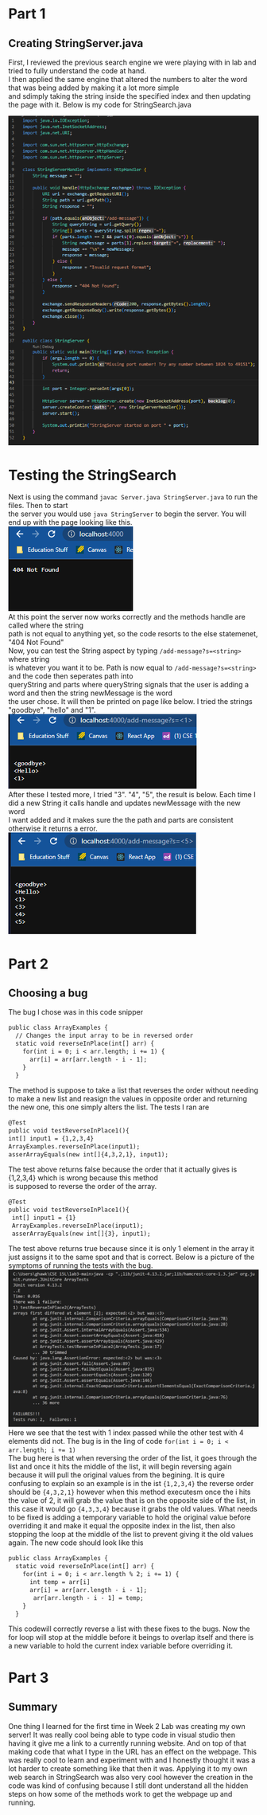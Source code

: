 # Part 1 
## Creating StringServer.java  
First, I reviewed the previous search engine we were playing with in lab and tried to fully understand the code at hand.  
I then applied the same engine that altered the numbers to alter the word that was being added by making it a lot more simple  
and sdimply taking the string inside the specified index and then updating the page with it. Below is my code for StringSearch.java  

![Image](LabReport1Pic1.PNG)  
# Testing the StringSearch  
Next is using the command ```javac Server.java StringServer.java``` to run the files. Then to start  
the server you would use ```java StringServer``` to begin the server. You will end up with the page looking like this.  
![Image](LabReport1Pic2.PNG)  
At this point the server now works correctly and the methods handle are called where the string  
path is not equal to anything yet, so the code resorts to the else statemenet, "404 Not Found"  
Now, you can test the String aspect by typing ```/add-message?s=<string>``` where string  
is whatever you want it to be. Path is now equal to ```/add-message?s=<string>``` and the code then seperates path into  
queryString and parts where queryString signals that the user is adding a word and then the string newMessage is the word  
the user chose. It will then be printed on page like below. I tried the strings "goodbye", "hello" and "1".  
![Image](LabReport1Pic3.PNG)  
After these I tested more, I tried "3". "4", "5", the result is below. Each time I did a new String it calls handle and updates newMessage with the new word  
I want added and it makes sure the the path and parts are consistent otherwise it returns a error.  
![Image](LabReport1Pic4.PNG)  
# Part 2 
## Choosing a bug  
The bug I chose was in this code snipper  

```
public class ArrayExamples {
  // Changes the input array to be in reversed order
  static void reverseInPlace(int[] arr) {
    for(int i = 0; i < arr.length; i += 1) {
      arr[i] = arr[arr.length - i - 1];
    }
  } 
```
  
The method is suppose to take a list that reverses the order without needing to make a new list and reasign the values in opposite order 
and returning the new one, this one simply alters the list. The tests I ran are  

  ```
@Test
public void testReverseInPlace1(){
  int[] input1 = {1,2,3,4}
  ArrayExamples.reverseInPlace(input1);
  asserArrayEquals(new int[]{4,3,2,1}, input1); 
 ```
 
 The test above returns false because the order that it actually gives is {1,2,3,4} which is wrong because this method  
 is supposed to reverse the order of the array.  
 
 ```
@Test
public void testReverseInPlace1(){
  int[] input1 = {1}
  ArrayExamples.reverseInPlace(input1);
  asserArrayEquals(new int[]{3}, input1);
  ```
  
The test above returns true because since it is only 1 element in the array it just assigns it to the same spot and that is correct. Below is a picture of the symptoms of running the tests with the bug.  
![Image](LabReport1Pic5.PNG)  
Here we see that the test with 1 index passed while the other test with 4 elements did not.
The bug is in the ling of code  ```for(int i = 0; i < arr.length; i += 1) ```  
The bug here is that when reversing the order of the list, it goes through the list and once it hits the middle of the list, it will begin reversing again because it will pull the original values from the begining. It is quire confusing to explain so an example is in the ist ```{1,2,3,4}``` the reverse order should be ```{4,3,2,1}``` however when this method executesm once the i hits the value of 2, it will grab the value that is on the opposite side of the list, in this case it would go  ```{4,3,3,4}``` because it grabs the old values. What needs to be fixed is adding a temporary variable to hold the original value before overriding it and make it equal the opposite index in the list, then also stopping the loop at the middle of the list to prevent giving it the old values again. The new code should look like this  

```
public class ArrayExamples {
  static void reverseInPlace(int[] arr) {
    for(int i = 0; i < arr.length % 2; i += 1) {
      int temp = arr[i]
      arr[i] = arr[arr.length - i - 1];
       arr[arr.length - i - 1] = temp;
    }
  } 
```  
  
This codewill correctly reverse a list with these fixes to the bugs. Now the for loop will stop at the middle before it beings to overlap itself and there is a new variable to hold the current index variable before overriding it.

# Part 3
## Summary
One thing I learned for the first time in Week 2 Lab was creating my own server! It was really cool being able to type code in visual studio then having it give me a link to a currently running website. And on top of that making code that what I type in the URL has an effect on the webpage. This was really cool to learn and experiment with and I honestly thought it was a lot harder to create something like that then it was. Applying it to my own web search in StringSearch was also very cool however the creation in the code was kind of confusing because I still dont understand all the hidden steps on how some of the methods work to get the webpage up and running.
